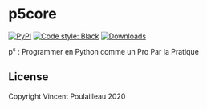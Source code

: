 # p5core

[![PyPI](https://img.shields.io/pypi/v/p5core.svg)](https://pypi.python.org/pypi/p5core)
[![Code style: Black](https://img.shields.io/badge/code%20style-black-000000.svg)](https://github.com/ambv/black)
[![Downloads](https://pepy.tech/badge/p5core)](https://pepy.tech/project/p5core)

p⁵ : Programmer en Python comme un Pro Par la Pratique

## License

Copyright Vincent Poulailleau 2020
